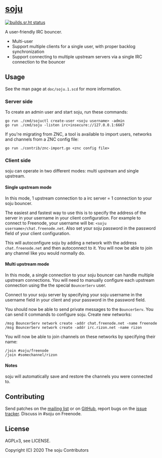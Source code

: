 # [soju]

[![builds.sr.ht status](https://builds.sr.ht/~emersion/soju/.build.yml.svg)](https://builds.sr.ht/~emersion/soju/.build.yml?)

A user-friendly IRC bouncer.

- Multi-user
- Support multiple clients for a single user, with proper backlog
  synchronization
- Support connecting to multiple upstream servers via a single IRC connection
  to the bouncer

## Usage

See the man page at `doc/soju.1.scd` for more information.

### Server side

To create an admin user and start soju, run these commands:

    go run ./cmd/sojuctl create-user <soju username> -admin
    go run ./cmd/soju -listen irc+insecure://127.0.0.1:6667

If you're migrating from ZNC, a tool is available to import users, networks and
channels from a ZNC config file:

    go run ./contrib/znc-import.go <znc config file>

### Client side

soju can operate in two different modes: multi upstream and single upstream.

#### Single upstream mode

In this mode, 1 upstream connection to a irc server = 1 connection to your soju
bouncer.

The easiest and fastest way to use this is to specify the address of the server
in your username in your client configuration. For example to connect to
Freenode, your username will be: `<soju username>/chat.freenode.net`. Also set
your soju password in the password field of your client configuration.

This will autoconfigure soju by adding a network with the address
`chat.freenode.net` and then autoconnect to it. You will now be able to join
any channel like you would normally do.

#### Multi upstream mode

In this mode, a single connection to your soju bouncer can handle multiple
upstream connections. You will need to manually configure each upstream
connection using the the special `BouncerServ` user.

Connect to your soju server by specifying your soju username in the username
field in your client and your password in the password field.

You should now be able to send private messages to the `BouncerServ`. You can
send it commands to configure soju. Create new networks:

    /msg BouncerServ network create -addr chat.freenode.net -name freenode
    /msg BouncerServ network create -addr irc.rizon.net -name rizon

You will now be able to join channels on these networks by specifying their
name:

    /join #soju/freenode
    /join #somechannel/rizon

#### Notes

soju will automatically save and restore the channels you were connected to.

## Contributing

Send patches on the [mailing list] or on [GitHub], report bugs on the
[issue tracker]. Discuss in #soju on Freenode.

## License

AGPLv3, see LICENSE.

Copyright (C) 2020 The soju Contributors

[soju]: https://soju.im
[mailing list]: https://lists.sr.ht/~emersion/public-inbox
[GitHub]: https://github.com/emersion/soju
[issue tracker]: https://todo.sr.ht/~emersion/soju
